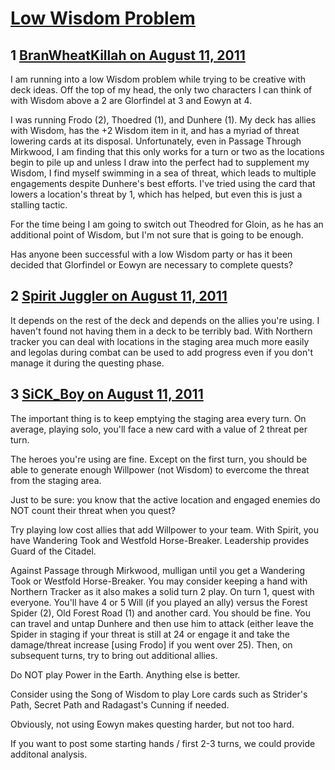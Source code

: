 # [Low Wisdom Problem](https://community.fantasyflightgames.com/topic/51348-low-wisdom-problem/)

## 1 [BranWheatKillah on August 11, 2011](https://community.fantasyflightgames.com/topic/51348-low-wisdom-problem/?do=findComment&comment=512708)

I am running into a low Wisdom problem while trying to be creative with deck ideas. Off the top of my head, the only two characters I can think of with Wisdom above a 2 are Glorfindel at 3 and Eowyn at 4.

I was running Frodo (2), Thoedred (1), and Dunhere (1). My deck has allies with Wisdom, has the +2 Wisdom item in it, and has a myriad of threat lowering cards at its disposal. Unfortunately, even in Passage Through Mirkwood, I am finding that this only works for a turn or two as the locations begin to pile up and unless I draw into the perfect had to supplement my Wisdom, I find myself swimming in a sea of threat, which leads to multiple engagements despite Dunhere's best efforts. I've tried using the card that lowers a location's threat by 1, which has helped, but even this is just a stalling tactic.

For the time being I am going to switch out Theodred for Gloin, as he has an additional point of Wisdom, but I'm not sure that is going to be enough.

Has anyone been successful with a low Wisdom party or has it been decided that Glorfindel or Eowyn are necessary to complete quests?

## 2 [Spirit Juggler on August 11, 2011](https://community.fantasyflightgames.com/topic/51348-low-wisdom-problem/?do=findComment&comment=512734)

It depends on the rest of the deck and depends on the allies you're using. I haven't found not having them in a deck to be terribly bad. With Northern tracker you can deal with locations in the staging area much more easily and legolas during combat can be used to add progress even if you don't manage it during the questing phase.  

## 3 [SiCK_Boy on August 11, 2011](https://community.fantasyflightgames.com/topic/51348-low-wisdom-problem/?do=findComment&comment=513111)

The important thing is to keep emptying the staging area every turn. On average, playing solo, you'll face a new card with a value of 2 threat per turn.

The heroes you're using are fine. Except on the first turn, you should be able to generate enough Willpower (not Wisdom) to evercome the threat from the staging area.

Just to be sure: you know that the active location and engaged enemies do NOT count their threat when you quest?

Try playing low cost allies that add Willpower to your team. With Spirit, you have Wandering Took and Westfold Horse-Breaker. Leadership provides Guard of the Citadel.

Against Passage through Mirkwood, mulligan until you get a Wandering Took or Westfold Horse-Breaker. You may consider keeping a hand with Northern Tracker as it also makes a solid turn 2 play. On turn 1, quest with everyone. You'll have 4 or 5 Will (if you played an ally) versus the Forest Spider (2), Old Forest Road (1) and another card. You should be fine. You can travel and untap Dunhere and then use him to attack (either leave the Spider in staging if your threat is still at 24 or engage it and take the damage/threat increase [using Frodo] if you went over 25). Then, on subsequent turns, try to bring out additional allies.

Do NOT play Power in the Earth. Anything else is better.

Consider using the Song of Wisdom to play Lore cards such as Strider's Path, Secret Path and Radagast's Cunning if needed.

Obviously, not using Eowyn makes questing harder, but not too hard.

If you want to post some starting hands / first 2-3 turns, we could provide additonal analysis.

